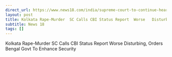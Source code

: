 ```yaml
---
direct_url: https://www.news18.com/india/supreme-court-to-continue-hearing-in-kolkata-rape-murder-case-today-top-points-9053352.html
layout: post
title: Kolkata Rape-Murder  SC Calls CBI Status Report  Worse   Disturbing,  Orders Bengal Govt To Enhance Security
subtitle: News 18
tags: []
---
```


Kolkata Rape-Murder  SC Calls CBI Status Report  Worse   Disturbing,  Orders Bengal Govt To Enhance Security
